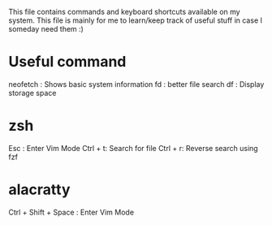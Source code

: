 This file contains commands and keyboard shortcuts available on my system.
This file is mainly for me to learn/keep track of useful stuff in case I someday need them :)

# Useful command
neofetch : Shows basic system information
fd : better file search
df : Display storage space

# zsh
Esc : Enter Vim Mode
Ctrl + t: Search for file
Ctrl + r: Reverse search using fzf

# alacratty
Ctrl + Shift + Space : Enter Vim Mode
